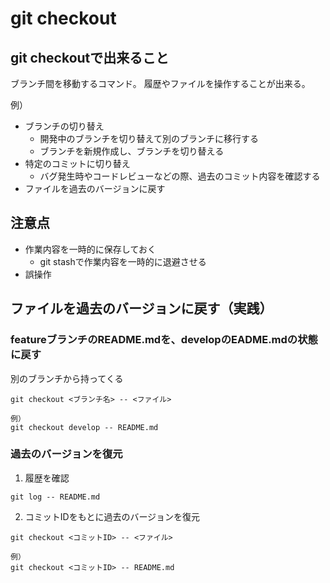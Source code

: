 # git checkout

## git checkoutで出来ること
ブランチ間を移動するコマンド。
履歴やファイルを操作することが出来る。

例）
- ブランチの切り替え
  - 開発中のブランチを切り替えて別のブランチに移行する
  - ブランチを新規作成し、ブランチを切り替える
- 特定のコミットに切り替え
  - バグ発生時やコードレビューなどの際、過去のコミット内容を確認する
- ファイルを過去のバージョンに戻す

## 注意点
- 作業内容を一時的に保存しておく
  - git stashで作業内容を一時的に退避させる
- 誤操作


## ファイルを過去のバージョンに戻す（実践）

### featureブランチのREADME.mdを、developのEADME.mdの状態に戻す

別のブランチから持ってくる
```
git checkout <ブランチ名> -- <ファイル>

例）
git checkout develop -- README.md
```

### 過去のバージョンを復元

1. 履歴を確認
```
git log -- README.md
```

2. コミットIDをもとに過去のバージョンを復元
```
git checkout <コミットID> -- <ファイル>

例）
git checkout <コミットID> -- README.md
```
